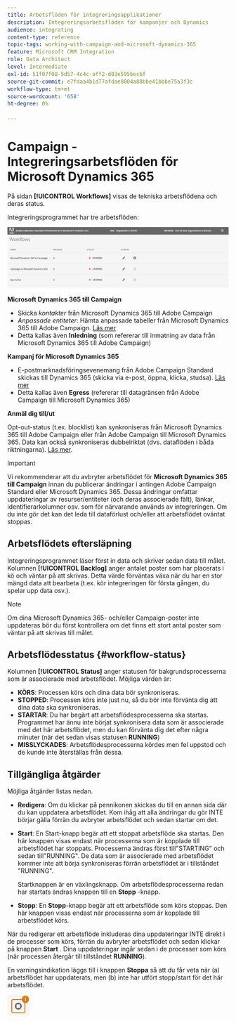 ```yaml
---
title: Arbetsflöden för integreringsapplikationer
description: Integreringsarbetsflöden för kampanjer och Dynamics
audience: integrating
content-type: reference
topic-tags: working-with-campaign-and-microsoft-dynamics-365
feature: Microsoft CRM Integration
role: Data Architect
level: Intermediate
exl-id: 51f07f08-5d57-4c4c-aff2-d03e5956ec6f
source-git-commit: e7fdaa4b1d77afdae8004a88bbe41bbbe75a3f3c
workflow-type: tm+mt
source-wordcount: '658'
ht-degree: 0%

---
```


# Campaign - Integreringsarbetsflöden för Microsoft Dynamics 365

På sidan **[!UICONTROL Workflows]** visas de tekniska arbetsflödena och deras status.

Integreringsprogrammet har tre arbetsflöden:

![](assets/do-not-localize/d365-to-acs-ui-page-workflows.png)

**Microsoft Dynamics 365 till Campaign**
* Skicka *kontakter* från Microsoft Dynamics 365 till Adobe Campaign
* *Anpassade entiteter*: Hämta anpassade tabeller från Microsoft Dynamics 365 till Adobe Campaign. [Läs mer](../../integrating/using/d365-acs-using-the-integration.md#data-flows)
* Detta kallas även **Inledning** (som refererar till inmatning av data från Microsoft Dynamics 365 till Adobe Campaign)

**Kampanj för Microsoft Dynamics 365**
* E-postmarknadsföringsevenemang från Adobe Campaign Standard skickas till Dynamics 365 (skicka via e-post, öppna, klicka, studsa). [Läs mer](../../integrating/using/d365-acs-using-the-integration.md#email-marketing-event-flow)
* Detta kallas även **Egress** (refererar till datagränsen från Adobe Campaign till Microsoft Dynamics 365)

**Anmäl dig till/ut**

Opt-out-status (t.ex. blocklist) kan synkroniseras från Microsoft Dynamics 365 till Adobe Campaign eller från Adobe Campaign till Microsoft Dynamics 365. Data kan också synkroniseras dubbelriktat (dvs. dataflöden i båda riktningarna). [Läs mer](../../integrating/using/d365-acs-self-service-app-data-sync.md#opt-in-out-wf).

>[!IMPORTANT]
>
>Vi rekommenderar att du avbryter arbetsflödet för **Microsoft Dynamics 365 till Campaign** innan du publicerar ändringar i antingen Adobe Campaign Standard eller Microsoft Dynamics 365. Dessa ändringar omfattar uppdateringar av resurser/entiteter (och deras associerade fält), länkar, identifierarkolumner osv. som för närvarande används av integreringen. Om du inte gör det kan det leda till dataförlust och/eller att arbetsflödet oväntat stoppas.

## Arbetsflödets eftersläpning

Integreringsprogrammet läser först in data och skriver sedan data till målet. Kolumnen **[!UICONTROL Backlog]** anger antalet poster som har placerats i kö och väntar på att skrivas. Detta värde förväntas växa när du har en stor mängd data att bearbeta (t.ex. kör integreringen för första gången, du spelar upp data osv.).

>[!NOTE]
>Om dina Microsoft Dynamics 365- och/eller Campaign-poster inte uppdateras bör du först kontrollera om det finns ett stort antal poster som väntar på att skrivas till målet.
>

## Arbetsflödesstatus {#workflow-status}

Kolumnen **[!UICONTROL Status]** anger statusen för bakgrundsprocesserna som är associerade med arbetsflödet. Möjliga värden är:

* **KÖRS**: Processen körs och dina data bör synkroniseras.
* **STOPPED**: Processen körs inte just nu, så du bör inte förvänta dig att dina data ska synkroniseras.
* **STARTAR**: Du har begärt att arbetsflödesprocesserna ska startas. Programmet har ännu inte börjat synkronisera data som är associerade med det här arbetsflödet, men du kan förvänta dig det efter några minuter (när det sedan visas statusen **RUNNING**)
* **MISSLYCKADES**: Arbetsflödesprocesserna kördes men fel uppstod och de kunde inte återställas från dessa.

## Tillgängliga åtgärder

Möjliga åtgärder listas nedan.

* **Redigera**: Om du klickar på pennikonen skickas du till en annan sida där du kan uppdatera arbetsflödet. Kom ihåg att alla ändringar du gör INTE börjar gälla förrän du avbryter arbetsflödet och sedan startar om det.

* **Start**: En Start-knapp begär att ett stoppat arbetsflöde ska startas. Den här knappen visas endast när processerna som är kopplade till arbetsflödet har stoppats. Processerna ändras först till&quot;STARTING&quot; och sedan till&quot;RUNNING&quot;. De data som är associerade med arbetsflödet kommer inte att börja synkroniseras förrän arbetsflödet är i tillståndet &quot;RUNNING&quot;.

  Startknappen är en växlingsknapp. Om arbetsflödesprocesserna redan har startats ändras knappen till en **Stopp** -knapp.

* **Stopp**: En **Stopp**-knapp begär att ett arbetsflöde som körs stoppas. Den här knappen visas endast när processerna som är kopplade till arbetsflödet körs.

När du redigerar ett arbetsflöde inkluderas dina uppdateringar INTE direkt i de processer som körs, förrän du avbryter arbetsflödet och sedan klickar på knappen **Start** . Dina uppdateringar ingår sedan i de processer som körs (när processen återgår till tillståndet **RUNNING**).

En varningsindikation läggs till i knappen **Stoppa** så att du får veta när (a) arbetsflödet har uppdaterats, men (b) inte har utfört stopp/start för det här arbetsflödet.

![](assets/do-not-localize/d365-to-acs-icon-stop-with-changes.png)
